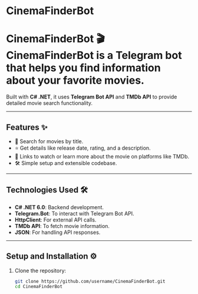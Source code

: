 # CinemaFinderBot
# CinemaFinderBot 🎬 **CinemaFinderBot** is a Telegram bot that helps you find information about your favorite movies. 
Built with **C# 
.NET**, it uses **Telegram Bot API** and **TMDb API** to provide detailed movie search functionality.

---

## Features ✨
- 📖 Search for movies by title.
- ⭐ Get details like release date, rating, and a description.
- 🔗 Links to watch or learn more about the movie on platforms like TMDb.
- 🛠 Simple setup and extensible codebase.

---

## Technologies Used 🛠
- **C# .NET 6.0**: Backend development.
- **Telegram.Bot**: To interact with Telegram Bot API.
- **HttpClient**: For external API calls.
- **TMDb API**: To fetch movie information.
- **JSON**: For handling API responses.

---

## Setup and Installation ⚙️
1. Clone the repository:
   ```bash
   git clone https://github.com/username/CinemaFinderBot.git
   cd CinemaFinderBot

